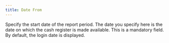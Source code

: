 ```yaml
---
title: Date From
---
```



Specify the start date of the report period. The date you specify here  is the date on which the cash register is made available. This is a mandatory  field. By default, the login date is displayed.
